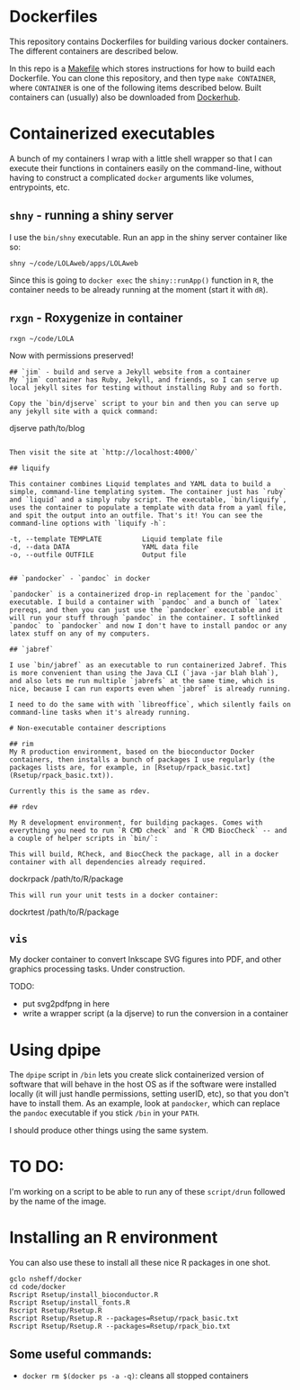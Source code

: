 # Dockerfiles

This repository contains Dockerfiles for building various docker containers. The different containers are described below.

In this repo is a [Makefile](Makefile) which stores instructions for how to build each Dockerfile. You can clone this repository, and then type `make CONTAINER`, where `CONTAINER` is one of the following items described below. Built containers can (usually) also be downloaded from [Dockerhub](https://hub.docker.com/u/nsheff/).

# Containerized executables 

A bunch of my containers I wrap with a little shell wrapper so that I can execute their functions in containers easily on the command-line, without having to construct a complicated `docker` arguments like volumes, entrypoints, etc.

## `shny` - running a shiny server

I use the `bin/shny` executable. Run an app in the shiny server container like so:

```
shny ~/code/LOLAweb/apps/LOLAweb
```

Since this is going to `docker exec` the `shiny::runApp()` function in `R`, the container needs to be already running at the moment (start it with `dR`).

## `rxgn` - Roxygenize in container

```
rxgn ~/code/LOLA
```
Now with permissions preserved!

```
## `jim` - build and serve a Jekyll website from a container
My `jim` container has Ruby, Jekyll, and friends, so I can serve up local jekyll sites for testing without installing Ruby and so forth. 

Copy the `bin/djserve` script to your bin and then you can serve up any jekyll site with a quick command:

```
djserve path/to/blog
```

Then visit the site at `http://localhost:4000/`

## liquify

This container combines Liquid templates and YAML data to build a simple, command-line templating system. The container just has `ruby` and `liquid` and a simply ruby script. The executable, `bin/liquify`, uses the container to populate a template with data from a yaml file, and spit the output into an outfile. That's it! You can see the command-line options with `liquify -h`:

```
    -t, --template TEMPLATE          Liquid template file
    -d, --data DATA                  YAML data file
    -o, --outfile OUTFILE            Output file
```

## `pandocker` - `pandoc` in docker

`pandocker` is a containerized drop-in replacement for the `pandoc` executable. I build a container with `pandoc` and a bunch of `latex` prereqs, and then you can just use the `pandocker` executable and it will run your stuff through `pandoc` in the container. I softlinked `pandoc` to `pandocker` and now I don't have to install pandoc or any latex stuff on any of my computers.

## `jabref`

I use `bin/jabref` as an executable to run containerized Jabref. This is more convenient than using the Java CLI (`java -jar blah blah`), and also lets me run multiple `jabrefs` at the same time, which is nice, because I can run exports even when `jabref` is already running.

I need to do the same with with `libreoffice`, which silently fails on command-line tasks when it's already running.

# Non-executable container descriptions

## rim
My R production environment, based on the bioconductor Docker containers, then installs a bunch of packages I use regularly (the packages lists are, for example, in [Rsetup/rpack_basic.txt](Rsetup/rpack_basic.txt)).

Currently this is the same as rdev.

## rdev

My R development environment, for building packages. Comes with everything you need to run `R CMD check` and `R CMD BiocCheck` -- and a couple of helper scripts in `bin/`:

This will build, RCheck, and BiocCheck the package, all in a docker container with all dependencies already required.
```
dockrpack /path/to/R/package
```
This will run your unit tests in a docker container:
```
dockrtest /path/to/R/package

## `vis`

My docker container to convert Inkscape SVG figures into PDF, and other graphics processing tasks. Under construction.

TODO:
* put svg2pdfpng in here
* write a wrapper script (a la djserve) to run the conversion in a container


# Using dpipe

The `dpipe` script in `/bin` lets you create slick containerized version of software that will behave in the host OS as if the software were installed locally (it will just handle permissions, setting userID, etc), so that you don't have to install them. As an example, look at `pandocker`, which can replace the `pandoc` executable if you stick `/bin` in your `PATH`.

I should produce other things using the same system.

# TO DO:

I'm working on a script to be able to run any of these `script/drun` followed by the name of the image.

# Installing an R environment 

You can also use these to install all these nice R packages in one shot.

```
gclo nsheff/docker
cd code/docker
Rscript Rsetup/install_bioconductor.R
Rscript Rsetup/install_fonts.R
Rscript Rsetup/Rsetup.R
Rscript Rsetup/Rsetup.R --packages=Rsetup/rpack_basic.txt
Rscript Rsetup/Rsetup.R --packages=Rsetup/rpack_bio.txt
```


## Some useful commands:

* `docker rm $(docker ps -a -q)`: cleans all stopped containers

